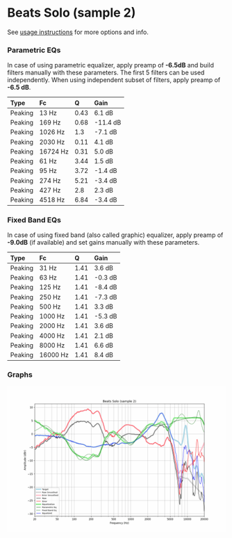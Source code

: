 # Beats Solo (sample 2)
See [usage instructions](https://github.com/jaakkopasanen/AutoEq#usage) for more options and info.

### Parametric EQs
In case of using parametric equalizer, apply preamp of **-6.5dB** and build filters manually
with these parameters. The first 5 filters can be used independently.
When using independent subset of filters, apply preamp of **-6.5 dB**.

| Type    | Fc       |    Q | Gain     |
|:--------|:---------|:-----|:---------|
| Peaking | 13 Hz    | 0.43 | 6.1 dB   |
| Peaking | 169 Hz   | 0.68 | -11.4 dB |
| Peaking | 1026 Hz  | 1.3  | -7.1 dB  |
| Peaking | 2030 Hz  | 0.11 | 4.1 dB   |
| Peaking | 16724 Hz | 0.31 | 5.0 dB   |
| Peaking | 61 Hz    | 3.44 | 1.5 dB   |
| Peaking | 95 Hz    | 3.72 | -1.4 dB  |
| Peaking | 274 Hz   | 5.21 | -3.4 dB  |
| Peaking | 427 Hz   | 2.8  | 2.3 dB   |
| Peaking | 4518 Hz  | 6.84 | -3.4 dB  |

### Fixed Band EQs
In case of using fixed band (also called graphic) equalizer, apply preamp of **-9.0dB**
(if available) and set gains manually with these parameters.

| Type    | Fc       |    Q | Gain    |
|:--------|:---------|:-----|:--------|
| Peaking | 31 Hz    | 1.41 | 3.6 dB  |
| Peaking | 63 Hz    | 1.41 | -0.3 dB |
| Peaking | 125 Hz   | 1.41 | -8.4 dB |
| Peaking | 250 Hz   | 1.41 | -7.3 dB |
| Peaking | 500 Hz   | 1.41 | 3.3 dB  |
| Peaking | 1000 Hz  | 1.41 | -5.3 dB |
| Peaking | 2000 Hz  | 1.41 | 3.6 dB  |
| Peaking | 4000 Hz  | 1.41 | 2.1 dB  |
| Peaking | 8000 Hz  | 1.41 | 6.6 dB  |
| Peaking | 16000 Hz | 1.41 | 8.4 dB  |

### Graphs
![](./Beats%20Solo%20(sample%202).png)